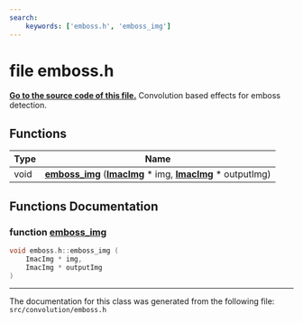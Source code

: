 ```yaml
---
search:
    keywords: ['emboss.h', 'emboss_img']
---
```


# file emboss.h

**[Go to the source code of this file.](emboss_8h_source.md)**
Convolution based effects for emboss detection. 
## Functions

|Type|Name|
|-----|-----|
|void|[**emboss\_img**](emboss_8h.md#1a2e99fa218d992b6384b2141fdeb6b8a6) (**[ImacImg](struct_imac_img.md)** \* img, **[ImacImg](struct_imac_img.md)** \* outputImg) |


## Functions Documentation

### function <a id="1a2e99fa218d992b6384b2141fdeb6b8a6" href="#1a2e99fa218d992b6384b2141fdeb6b8a6">emboss\_img</a>

```cpp
void emboss.h::emboss_img (
    ImacImg * img,
    ImacImg * outputImg
)
```





----------------------------------------
The documentation for this class was generated from the following file: `src/convolution/emboss.h`

